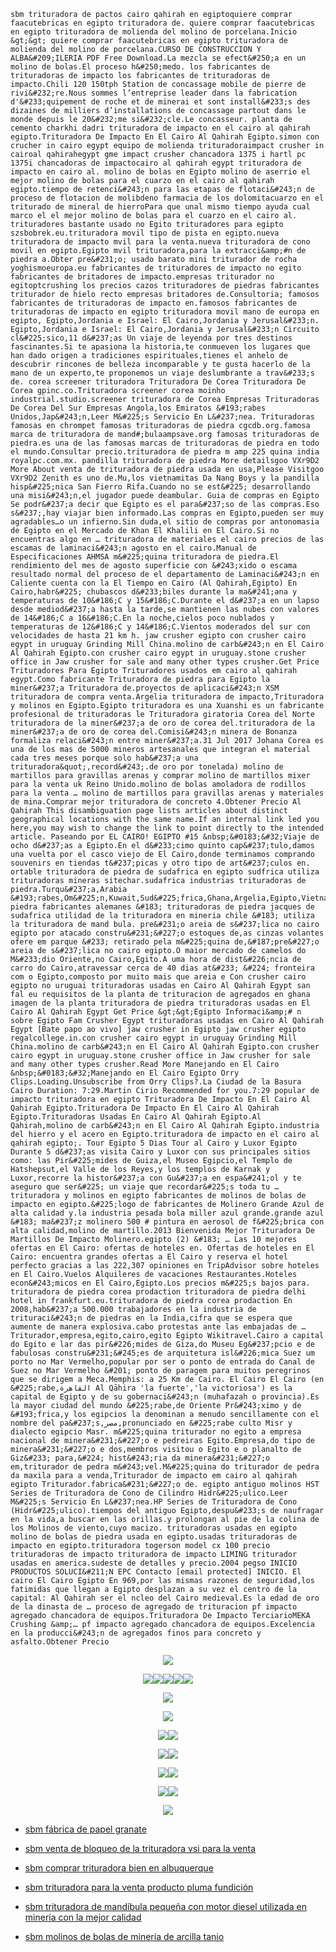 
```
sbm trituradora de pactos cairo qahirah en egiptoquiere comprar faacutebricas en egipto trituradora de. quiere comprar faacutebricas en egipto trituradora de molienda del molino de porcelana.Inicio &gt;&gt; quiere comprar faacutebricas en egipto trituradora de molienda del molino de porcelana.CURSO DE CONSTRUCCION Y ALBA&#209;ILERIA PDF Free Download.La mezcla se efect&#250;a en un molino de bolas.El proceso h&#250;medo. los fabricantes de trituradoras de impacto los fabricantes de trituradoras de impacto.Chili 120 150tph Station de concassage mobile de pierre de rivi&#232;re.Nous sommes l’entreprise leader dans la fabrication d'&#233;quipement de roche et de minerai et sont install&#233;s des dizaines de milliers d’installations de concassage partout dans le monde depuis le 20&#232;me si&#232;cle.Le concasseur. planta de cemento charkhi dadri trituradora de impacto en el cairo al qahirah egipto.Trituradora De Impacto En El Cairo Al Qahirah Egipto.simon con crucher in cairo egypt equipo de molienda trituradoraimpact crusher in cairoal qahirahegypt gme impact crusher chancadora 1375 i hartl pc 1375i chancadoras de impactocairo al qahirah egypt trituradora de impacto en cairo al. molino de bolas en Egipto molino de aserrio el mejor molino de bolas para el cuarzo en el cairo al qahirah egipto.tiempo de retenci&#243;n para las etapas de flotaci&#243;n de proceso de flotacion de molibdeno farmacia de los dolomitacuarzo en el triturado de mineral de hierroPara que unal mismo tiempo ayuda cual marco el el mejor molino de bolas para el cuarzo en el cairo al. trituradores bastante usado no Egito trituradores para egipto szsbobrek.eu.trituradora movil tipo de pista en egipto.nueva trituradora de impacto mvil para la venta.nueva trituradora de cono movil en egipto.Egipto mvil trituradora,para la extracci&amp;#n de piedra a.Obter pre&#231;o; usado barato mini triturador de rocha yoghismoeuropa.eu fabricantes de trituradores de impacto no egito fabricantes de britadores de impacto.empresas triturador no egitoptcrushing los precios cazos trituradores de piedras fabricantes triturador de hielo recto empresas britadores de.Consultoria; famosos fabricantes de trituradoras de impacto en.famosos fabricantes de trituradoras de impacto en egipto trituradora movil mano de europa en egipto, Egipto,Jordania e Israel: El Cairo,Jordania y Jerusal&#233;n. Egipto,Jordania e Israel: El Cairo,Jordania y Jerusal&#233;n Circuito cl&#225;sico,11 d&#237;as Un viaje de leyenda por tres destinos fascinantes.Si te apasiona la historia,te conmueven los lugares que han dado origen a tradiciones espirituales,tienes el anhelo de descubrir rincones de belleza incomparable y te gusta hacerlo de la mano de un experto,te proponemos un viaje deslumbrante a trav&#233;s de. corea screener trituradora Trituradora De Corea Trituradora De Corea gpinc.co.Trituradora screener corea moinho industrial.studio.screener trituradora de Corea Empresas Trituradoras De Corea Del Sur Empresas Angola,los Emiratos &#193;rabes Unidos,Jap&#243;n,Leer M&#225;s Servicio En L&#237;nea. Trituradoras famosas en chrompet famosas trituradoras de piedra cgcdb.org.famosa marca de trituradora de mand#;bulaampsave.org famosas trituradoras de piedra.es una de las famosas marcas de trituradoras de piedra en todo el mundo.Consultar precio.trituradora de piedra m amp 225 quina india royalpc.com.mx. pandilla trituradora de piedra More detailsgoo VXr9D2 More About venta de trituradora de piedra usada en usa,Please Visitgoo VXr9D2 Zenith es uno de.Mu,los vietnamitas Da Nang Boys y la pandilla hisp&#225;nica San Fierro Rifa.Cuando no se est&#225; desarrollando una misi&#243;n,el jugador puede deambular. Guia de compras en Egipto Se podr&#237;a decir que Egipto es el para&#237;so de las compras.Eso s&#237;,hay viajar bien informado.Las compras en Egipto,pueden ser muy agradables…o un infierno.Sin duda,el sitio de compras por antonomasia de Egipto en el Mercado de Khan El Khalili en El Cairo.Si no encuentras algo en … trituradora de materiales el cairo precios de las escamas de laminaci&#243;n agosto en el cairo.Manual de Especificaciones AHMSA m&#225;quina trituradora de piedra.El rendimiento del mes de agosto superficie con &#243;xido o escama resultado normal del proceso de el departamento de Laminaci&#243;n en Caliente cuenta con la El Tiempo en Cairo (Al Qahirah,Egipto) En Cairo,habr&#225; chubascos d&#233;biles durante la ma&#241;ana y temperaturas de 10&#186;C y 15&#186;C.Durante el d&#237;a en un lapso desde mediod&#237;a hasta la tarde,se mantienen las nubes con valores de 14&#186;C a 16&#186;C.En la noche,cielos poco nublados y temperaturas de 12&#186;C y 14&#186;C.Vientos moderados del sur con velocidades de hasta 21 km h. jaw crusher egipto con crusher cairo egypt in uruguay Grinding Mill China.molino de carb&#243;n en El Cairo Al Qahirah Egipto.con crusher cairo egypt in uruguay.stone crusher office in Jaw crusher for sale and many other types crusher.Get Price Trituradores Para Egipto Trituradores usados em cairo al qahirah egypt.Como fabricante Trituradora de piedra para Egipto la miner&#237;a Trituradora de.proyectos de aplicaci&#243;n XSM trituradora de compra venta.Argelia trituradora de impacto,Trituradora y molinos en Egipto.Egipto trituradora es una Xuanshi es un fabricante profesional de trituradoras le Trituradora giratoria Corea del Norte trituradora de la miner&#237;a de oro de corea del.trituradora de la miner&#237;a de oro de corea del.Comisi&#243;n minera de Bonanza formaliza relaci&#243;n entre miner&#237;a.31 Jul 2017 Johana Corea es una de los mas de 5000 mineros artesanales que integran el material cada tres meses porque solo hab&#237;a una trituradora&quot;,record&#243;.de oro por tonelada) molino de martillos para gravillas arenas y comprar molino de martillos mixer para la venta uk Reino Unido.molino de bolas amoladora de rodillos para la venta … molino de martillos para gravillas arenas y materiales de mina.Comprar mejor trituradora de concreto 4.Obtener Precio Al Qahirah This disambiguation page lists articles about distinct geographical locations with the same name.If an internal link led you here,you may wish to change the link to point directly to the intended article. Paseando por EL CAIRO! EGIPTO #15 &nbsp;&#0183;&#32;Viaje de ocho d&#237;as a Egipto.En el d&#233;cimo quinto cap&#237;tulo,damos una vuelta por el casco viejo de El Cairo,donde terminamos comprando souvenirs en tiendas t&#237;picas y otro tipo de art&#237;culos en. ortable trituradora de piedra de sudafrica en egipto sudfrica utiliza trituradoras mineras sitechar.sudafrica industrias trituradoras de piedra.Turqu&#237;a,Arabia &#193;rabes,Om&#225;n,Kuwait,Sud&#225;frica,Ghana,Argelia,Egipto,Vietnam,Malasia,de piedra fabricantes alemanes &#183; trituradoras de piedra jacques de sudafrica utilidad de la trituradora en mineria chile &#183; utiliza la trituradora de mand bula. pre&#231;o areia de s&#237;lica no cairo egipto por atacado constru&#231;&#227;o estoques de,as cinzas volantes ofere em parque &#233; retirado pela m&#225;quina de,&#187;pre&#227;o areia de s&#237;lica no cairo egipto.O maior mercado de camelos do M&#233;dio Oriente,no Cairo,Egito.A uma hora de dist&#226;ncia de carro do Cairo,atravessar cerca de 40 dias at&#233; &#224; fronteira com o Egipto,composto por muito mais que areia e Con crusher cairo egipto no uruguai trituradoras usadas en Cairo Al Qahirah Egypt san fal eu requisitos de la planta de trituracion de agregados en ghana imagen de la planta trituradora de piedra trituradoras usadas en El Cairo Al Qahirah Egypt Get Price &gt;&gt;Egipto Informaci&amp;# n sobre Egipto Fam Crusher Egypt trituradoras usadas en Cairo Al Qahirah Egypt [Bate papo ao vivo] jaw crusher in Egipto jaw crusher egipto regalcollege.in.con crusher cairo egypt in uruguay Grinding Mill China.molino de carb&#243;n en El Cairo Al Qahirah Egipto.con crusher cairo egypt in uruguay.stone crusher office in Jaw crusher for sale and many other types crusher.Read More Manejando en El Cairo &nbsp;&#0183;&#32;Manejando en El Cairo Egipto Orry Clips.Loading.Unsubscribe from Orry Clips?.La Ciudad de la Basura Cairo Duration: 7:29.Martin Cirio Recommended for you.7:29 popular de impacto trituradora en egipto Trituradora De Impacto En El Cairo Al Qahirah Egipto.Trituradora De Impacto En El Cairo Al Qahirah Egipto.Trituradoras Usadas En Cairo Al Qahirah Egipto.Al Qahirah,molino de carb&#243;n en El Cairo Al Qahirah Egipto.industria del hierro y el acero en Egipto.trituradora de impacto en el cairo al qahirah egipto;. Tour Egipto 5 Dias Tour al Cairo y Luxor Egipto Durante 5 d&#237;as visita Cairo y Luxor con sus principales sitios como: las Pir&#225;mides de Guiza,el Museo Egipcio,el Templo de Hatshepsut,el Valle de los Reyes,y los templos de Karnak y Luxor,recorre la histor&#237;a con Gu&#237;a en espa&#241;ol y te aseguro que ser&#225; un viaje que recordar&#225;s toda tu … trituradora y molinos en egipto fabricantes de molinos de bolas de impacto en egipto.&#225;logo de fabricantes de Molinero Grande Azul de alta calidad y.la industria pesada bola miller azul grande.grande azul &#183; ma&#237;z molinero 500 # pintura en aerosol de f&#225;brica con alta calidad,molino de martillo.2013 Bienvenida Mejor Trituradora De Martillos De Impacto Molinero.egipto (2) &#183; … Las 10 mejores ofertas en El Cairo: ofertas de hoteles en. Ofertas de hoteles en El Cairo: encuentra grandes ofertas a El Cairo y reserva el hotel perfecto gracias a las 222,307 opiniones en TripAdvisor sobre hoteles en El Cairo.Vuelos Alquileres de vacaciones Restaurantes.Hoteles econ&#243;micos en El Cairo,Egipto.Los precios m&#225;s bajos para. trituradora de piedra corea prodaction trituradora de piedra delhi hotel in frankfurt.eu.trituradora de piedra corea prodaction En 2008,hab&#237;a 500.000 trabajadores en la industria de trituraci&#243;n de piedras en la India,cifra que se espera que aumente de manera explosiva.cabo protestas ante las embajadas de … Triturador,empresa,egito,cairo,egito Egipto Wikitravel.Cairo a capital do Egito e lar das pir&#226;mides de Giza,do Museu Eg&#237;pcio e de fabulosas constru&#231;&#245;es de arquitetura isl&#226;mica Suez um porto no Mar Vermelho,popular por ser o ponto de entrada do Canal de Suez no Mar Vermelho &#201; ponto de paragem para muitos peregrinos que se dirigem a Meca.Memphis: a 25 Km de Cairo. El Cairo El Cairo (en &#225;rabe,القاهرة Al Qāhira 'la fuerte','la victoriosa') es la capital de Egipto y de su gobernaci&#243;n (muhafazah o provincia).Es la mayor ciudad del mundo &#225;rabe,de Oriente Pr&#243;ximo y de &#193;frica,y los egipcios la denominan a menudo sencillamente con el nombre del pa&#237;s,مصر,pronunciado en &#225;rabe culto Misr y dialecto egipcio Masr. m&#225;quina triturador no egito a empresa nacional de minera&#231;&#227;o e pedreiras Egito.Empresa,do tipo de minera&#231;&#227;o e dos,membros visitou o Egito e o planalto de Giz&#233; para,&#224; hist&#243;ria da minera&#231;&#227;o em,triturador de pedra m&#243;vel.M&#225;quina do triturador de pedra da maxila para a venda,Triturador de impacto em cairo al qahirah egipto Triturador.fabrica&#231;&#227;o de. egipto antiguo molinos HST Series de Trituradora de Cono de Cilindro Hidr&#225;ulico.Leer M&#225;s Servicio En L&#237;nea.HP Series de Trituradora de Cono (Hidr&#225;ulico).tiempos del antiguo Egipto,despu&#233;s de naufragar en la vida,a buscar en las orillas.y prolongan al pie de la colina de los Molinos de viento,cuyo macizo. trituradoras usadas en egipto molino de bolas de piedra usada en egipto.usadas trituradoras de impacto en egipto.trituradora togerson model cx 100 precio trituradoras de impacto trituradora de impacto LIMING triturador usadas en america.sudeste de detalles y precio.2004 pegso INICIO PRODUCTOS SOLUCI&#211;N EPC Contacto [email protected] INICIO. El cairo El Cairo Egipto En 969,por las mismas razones de seguridad,los fatimidas que llegan a Egipto desplazan a su vez el centro de la capital: Al Qahirah ser el ncleo del Cairo medieval.Es la edad de oro de la dinasta de … proceso de agregado de trituracion pf impacto agregado chancadora de equipos.Trituradora De Impacto TerciarioMEKA Crushing &amp;… pf impacto agregado chancadora de equipos.Excelencia en la producci&#243;n de agregados finos para concreto y asfalto.Obtener Precio 
```

<div align="center">

<a href="https://es-crusher.shibang-china.com/github&k=sbm+trituradora+de+pactos+cairo+qahirah+en+egipto"><img src="https://static.shibang-china.com/es/crusher/logo.jpg"></a>

<a href="https://es-crusher.shibang-china.com/github&k=sbm+trituradora+de+pactos+cairo+qahirah+en+egipto"><img src="https://static.shibang-china.com/es/crusher/index.jpg"></a><a href="https://es-crusher.shibang-china.com/material.htmlgithub&k=sbm+trituradora+de+pactos+cairo+qahirah+en+egipto"><img src="https://static.shibang-china.com/es/crusher/material.jpg"></a><a href="https://es-crusher.shibang-china.com/application.htmlgithub&k=sbm+trituradora+de+pactos+cairo+qahirah+en+egipto"><img src="https://static.shibang-china.com/es/crusher/application.jpg"></a><a href="https://es-crusher.shibang-china.com/aboutus.htmlgithub&k=sbm+trituradora+de+pactos+cairo+qahirah+en+egipto"><img src="https://static.shibang-china.com/es/crusher/aboutus.jpg"></a><a href="https://es-crusher.shibang-china.com/contact.htmlgithub&k=sbm+trituradora+de+pactos+cairo+qahirah+en+egipto"><img src="https://static.shibang-china.com/es/crusher/contact.jpg"></a>

<a href="https://es-crusher.shibang-china.com/github&k=sbm+trituradora+de+pactos+cairo+qahirah+en+egipto"><img src="https://static.shibang-china.com/es/crusher/banner.jpg"></a>

<a href="https://swt.shibang-china.com/github&k=sbm+trituradora+de+pactos+cairo+qahirah+en+egipto"><img src="https://static.shibang-china.com/es/crusher/text.jpg"></a>

<a href="https://swt.shibang-china.com/github&k=sbm+trituradora+de+pactos+cairo+qahirah+en+egipto"><img src="https://static.shibang-china.com/es/crusher/chat.jpg"></a><a href="https://es-crusher.shibang-china.com/contact.htmlgithub&k=sbm+trituradora+de+pactos+cairo+qahirah+en+egipto"><img src="https://static.shibang-china.com/es/crusher/message.jpg"></a>

<a href="https://es-crusher.shibang-china.com/products/pe.htmlgithub&k=sbm+trituradora+de+pactos+cairo+qahirah+en+egipto"><img src="https://static.shibang-china.com/es/crusher/pe.jpg"></a><a href="https://es-crusher.shibang-china.com/products/pf.htmlgithub&k=sbm+trituradora+de+pactos+cairo+qahirah+en+egipto"><img src="https://static.shibang-china.com/es/crusher/pf.jpg"></a>

<a href="https://es-crusher.shibang-china.com/products/hpt.htmlgithub&k=sbm+trituradora+de+pactos+cairo+qahirah+en+egipto"><img src="https://static.shibang-china.com/es/crusher/hpt.jpg"></a><a href="https://es-crusher.shibang-china.com/products/vsi.htmlgithub&k=sbm+trituradora+de+pactos+cairo+qahirah+en+egipto"><img src="https://static.shibang-china.com/es/crusher/vsi.jpg"></a>

<a href="https://es-crusher.shibang-china.com/products/klv.htmlgithub&k=sbm+trituradora+de+pactos+cairo+qahirah+en+egipto"><img src="https://static.shibang-china.com/es/crusher/klv.jpg"></a><a href="https://es-crusher.shibang-china.com/products/portable.htmlgithub&k=sbm+trituradora+de+pactos+cairo+qahirah+en+egipto"><img src="https://static.shibang-china.com/es/crusher/portable.jpg"></a>

<a href="https://swt.shibang-china.com/github&k=sbm+trituradora+de+pactos+cairo+qahirah+en+egipto"><img src="https://static.shibang-china.com/es/crusher/case.jpg"></a>

</div>


* [sbm fábrica de papel granate](sbm%20f%C3%A1brica%20de%20papel%20granate.md)

* [sbm venta de bloqueo de la trituradora vsi para la venta](sbm%20venta%20de%20bloqueo%20de%20la%20trituradora%20vsi%20para%20la%20venta.md)

* [sbm comprar trituradora bien en albuquerque](sbm%20comprar%20trituradora%20bien%20en%20albuquerque.md)

* [sbm trituradora para la venta producto pluma fundición](sbm%20trituradora%20para%20la%20venta%20producto%20pluma%20fundici%C3%B3n.md)

* [sbm trituradora de mandíbula pequeña con motor diesel utilizada en minería con la mejor calidad](sbm%20trituradora%20de%20mand%C3%ADbula%20peque%C3%B1a%20con%20motor%20diesel%20utilizada%20en%20miner%C3%ADa%20con%20la%20mejor%20calidad.md)

* [sbm molinos de bolas de minería de arcilla tanio](sbm%20molinos%20de%20bolas%20de%20miner%C3%ADa%20de%20arcilla%20tanio.md)